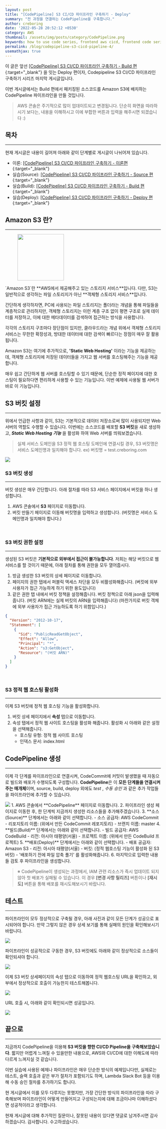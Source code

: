 ```yaml
---
layout: post
title: "[CodePipeline] S3 CI/CD 파이프라인 구축하기 - Deploy"
summary: "전 과정을 연결하는 CodePipeline을 구축합니다."
author: creboring
date: '2022-05-28 20:52:12 +0530'
category: AWS
thumbnail: /assets/img/posts/category/CodePipeline.png
keywords: how to use code series, frontend aws cicd, frontend code series
permalink: /blog/codepipeline-s3-cicd-pipeline-4/
usemathjax: true
---
```


이 글은 앞선 [[CodePipeline] S3 CI/CD 파이프라인 구축하기 - Build 편][link_2]{:target="_blank"} 을 잇는 Deploy 편이자, Codepipeline S3 CI/CD 파이프라인 구축하기 시리즈 마지막 게시글입니다.

이번 게시글에서는 Build 편에서 패키징된 소스코드를 Amazon S3에 배치하는 CodePipeline 파이프라인을 만들 것입니다.
> AWS 콘솔은 주기적으로 많이 업데이트되고 변경됩니다. 단순히 화면을 따라하시기 보다는, 내용을 이해하시고 이에 부합한 버튼과 입력을 해주시면 되겠습니다 :)

## 목차
---
현재 게시글은 내용이 길어져 아래와 같이 단계별로 게시글이 나뉘어져 있습니다.
- 이론: [[CodePipeline] S3 CI/CD 파이프라인 구축하기 - 이론편][link_1]{:target="_blank"}
- 실습(Source): [[CodePipeline] S3 CI/CD 파이프라인 구축하기 - Source 편][link_2]{:target="_blank"}
- 실습(Build): [[CodePipeline] S3 CI/CD 파이프라인 구축하기 - Build 편][link_3]{:target="_blank"}
- 실습(Deploy): [[CodePipeline] S3 CI/CD 파이프라인 구축하기 - Deploy 편][link_4]{:target="_blank"}


## Amazon S3 란?
---
<figure>
    <img src="/assets/img/posts/2022-05-29/AmazonS3-icon.png" class="img-fluid" width="150px">
</figure>
`Amazon S3`란 **AWS에서 제공해주고 있는 스토리지 서비스**입니다. 다만, S3는 일반적으로 생각하는 파일 스토리지가 아닌 **객체형 스토리지 서비스**입니다.

간단하게 생각하자면, PC에 사용되는 파일 스토리지는 폴더라는 개념을 통해 파일들을 계층적으로 관리하지만, 객체형 스토리지는 이런 계층 구조 없이 평면 구조로 실제 데이터를 저장하고, 이에 대한 메타데이터를 검색하여 접근하는 방식을 사용합니다.

각각의 스토리지 구조마다 장단점이 있지만, 클라우드라는 개념 위에서 객체형 스토리지 서비스는 무한한 확장성과, 방대한 데이터에 대한 검색이 빠르다는 장점이 매우 잘 활용됩니다.

Amazon S3는 여기에 추가적으로, **'Static Web Hosting'** 이라는 기능을 제공하는데, 객체형 스토리지에 저장된 데이터들을 가지고 웹 서버를 호스팅해주는 기능을 제공합니다.

매우 쉽고 간단하게 웹 서버를 호스팅할 수 있기 때문에, 단순한 정적 페이지에 대한 호스팅이 필요하다면 편리하게 사용할 수 있는 기능입니다. 이번 예제에 사용될 웹 서버가 바로 이 기능입니다.


## S3 버킷 설정
---
위에서 언급한 사항과 같이, S3는 기본적으로 데이터 저장소로써 많이 사용되지만 Web 서버의 역할도 수행할 수 있습니다.
이번에는 소스코드를 배포할 **S3 버킷**을 새로 생성하고, ***Static Web Hosting 기능*** 을 활성화 하여 Web 서버를 띄워보겠습니다.
> 실제 서비스 도메인을 S3 정적 웹 호스팅 도메인에 연결시킬 경우, S3 버킷명은 서비스 도메인명과 일치해야 합니다.
ex) 버킷명 = test.creboring.com

<img src="/assets/img/posts/2021-08-17/S3.png" class="img-fluid"/>

<br>

### S3 버킷 생성
---
버킷 생성은 매우 간단합니다. 아래 절차를 따라 S3 서비스 페이지에서 버킷을 하나 생성합니다.

1. AWS 콘솔에서 **S3** 페이지로 이동합니다.
2. 버킷 만들기 페이지로 이동해 버킷명을 입력하고 생성합니다. (버킷명은 서비스 도메인명과 일치해야 합니다.)

<br>

### S3 버킷 권한 설정
---
생성된 S3 버킷은 **기본적으로 외부에서 접근이 불가능합니다**. 저희는 해당 버킷으로 웹 서비스를 할 것이기 때문에, 아래 절차를 통해 권한을 모두 열어줍시다.

1. 방금 생성한 S3 버킷의 상세 페이지로 이동합니다.
2. 페이지의 권한 탭에서 퍼블릭 액세스 차단을 모두 비활성화해줍니다. (버킷에 외부 사용자가 접근 가능하게 하기 위한 용도입니다)
3. 같은 권한 탭 내에서 버킷 정책을 설정해줍니다. 버킷 정책으로 아래 json을 입력해줍니다. (버킷 ARN에는 실제 버킷의 ARN을 입력해줍니다) (마찬가지로 버킷 객체에 외부 사용자가 접근 가능하도록 하기 위함입니다.)
``` json
{
  "Version": "2012-10-17",
  "Statement": [
    {
      "Sid": "PublicReadGetObject",
      "Effect": "Allow",
      "Principal": "*",
      "Action": "s3:GetObject",
      "Resource": "(버킷 ARN)"
    }
  ]
}
```

<br>

### S3 정적 웹 호스팅 활성화
---
이제 S3 버킷에 정적 웹 호스팅 기능을 활성화합니다.

1. 버킷 상세 페이지에서 **속성** 탭으로 이동합니다.
2. 속성 탭에서 정적 웹 사이트 호스팅을 활성화 해줍니다. 활성화 시 아래와 같은 설정을 선택해줍니다.
    - 호스팅 유형: 정적 웹 사이트 호스팅
    - 인덱스 문서: index.html


## CodePipeline 생성
---
이제 각 단계를 파이프라인으로 연결시켜, CodeCommit에 커밋이 발생했을 때 자동으로 빌드와 배포가 수행되도록 구성합니다. **CodePipeline**은 이 **모든 단계들을 연결시켜주는 매개체**이며, source, build, deploy 외에도 *test* , *수동 승인* 과 같은 추가 작업들을 파이프라인에 추가할 수 있습니다.

<img src="/assets/img/posts/2021-08-17/CodePipeline.png" class="img-fluid"/>
1. AWS 콘솔에서 **CodePipeline** 페이지로 이동합니다.
2. 파이프라인 생성 페이지로 이동한 후, 한 단계씩 지금까지 생성한 리소스들을 추가해주겠습니다.
3. **소스(Source)** 단계에서는 아래와 같이 선택합니다.
   - 소스 공급자: AWS CodeCommit
   - 리포지토리 이름: (위에서 만든 CodeCommit 레포지토리)
   - 브랜치 이름: master
4. **빌드(Build)** 단계에서는 아래와 같이 선택합니다.
   - 빌드 공급자: AWS CodeBuild
   - 리전: 아시아 태평양(서울)
   - 프로젝트 이름: (위에서 만든 CodeBuild 프로젝트)
5. **배포(Deploy)** 단계에서는 아래와 같이 선택합니다.
   - 배포 공급자: Amazon S3
   - 리전: 아시아 태평양(서울)
   - 버킷: (정적 웹호스팅 기능이 활성화 된 S3 버킷)
   - '배포하기 전에 파일 압축 풀기' 를 활성화해줍니다.
6. 마지막으로 입력한 내용들 검토 후 파이프라인을 생성합니다.

> ※ CodePipeline이 생성되는 과정에서, IAM 관련 리소스가 즉시 업데이트 되지 않아 첫 배포가 실패될 수 있습니다. 이 경우 **[변경 사항 릴리즈]** 버튼이나 **[재시도]** 버튼을 통해 배포를 재시도해보시기 바랍니다.

## 테스트
---
파이프라인이 모두 정상적으로 구축될 경우, 아래 사진과 같이 모든 단계가 성공으로 표시되어야 합니다. 만약 그렇지 않은 경우 상세 보기를 통해 실패의 원인을 확인해보시기 바랍니다.

<img src="/assets/img/posts/2021-08-17/CodePipeline_Success.png" class="img-fluid"/>

파이프라인이 성공적으로 구동한 경우, S3 버킷에도 아래와 같이 정상적으로 소스들이 확인되셔야 합니다.

<img src="/assets/img/posts/2021-08-17/S3_Success.png" class="img-fluid"/>

이제 S3 버킷 상세페이지의 속성 탭으로 이동하여 정적 웹호스팅 URL을 확인하고, 외부에서 정상적으로 호출이 가능한지 테스트해봅니다.

<img src="/assets/img/posts/2021-08-17/S3_Web.png" class="img-fluid"/>

URL 호출 시, 아래와 같이 확인되시면 성공입니다.

<img src="/assets/img/posts/2021-08-17/Success.png" class="img-fluid"/>

## 끝으로
---
지금까지 CodePipeline을 이용해 **S3 버킷을 향한 CI/CD Pipeline을 구축해보았습니다**. 짧지만 어렵게 느껴질 수 있을만한 내용으로, AWS와 CI/CD에 대한 이해도에 따라 다르게 느껴지실 것 같습니다.

이번 실습에 사용된 예제나 파이프라인은 매우 단순한 방식의 예제입니다만, 실제로는 테스트, 슬랙 호출과 같은 부가 절차가 포함되기도 하며, Lambda Slack Bot 등을 이용해 수동 승인 절차를 추가하기도 합니다.

현 게시글에서 이를 모두 다루지는 못했지만, 가장 간단한 방식의 파이프라인을 따라 구축해보며 파이프라인이 어떻게 만들어지고 구성되는지에 대해 조금이나마 이해하셨다면 성공적이라고 생각합니다.

현재 게시글에 대해 추가적인 질문이나, 잘못된 내용이 있다면 댓글로 남겨주시면 감사하겠습니다.
감사합니다. 수고하셨습니다.

[link_1]: https://creboring.github.io/blog/codepipeline-s3-cicd-pipeline/
[link_2]: https://creboring.github.io/blog/codepipeline-s3-cicd-pipeline-2/
[link_3]: https://creboring.github.io/blog/codepipeline-s3-cicd-pipeline-3/
[link_4]: https://creboring.github.io/blog/codepipeline-s3-cicd-pipeline-4/

